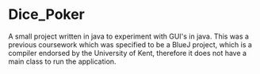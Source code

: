 # Dice_Poker
A small project written in java to experiment with GUI's in java. This was a previous coursework which was specified
to be a BlueJ project, which is a compiler endorsed by the University of Kent, therefore it does not have a main class
to run the application. 